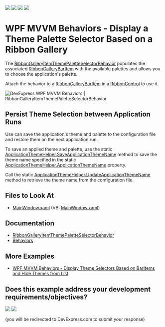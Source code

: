 <!-- default badges list -->
![](https://img.shields.io/endpoint?url=https://codecentral.devexpress.com/api/v1/VersionRange/187842513/21.1.5%2B)
[![](https://img.shields.io/badge/Open_in_DevExpress_Support_Center-FF7200?style=flat-square&logo=DevExpress&logoColor=white)](https://supportcenter.devexpress.com/ticket/details/T828699)
[![](https://img.shields.io/badge/📖_How_to_use_DevExpress_Examples-e9f6fc?style=flat-square)](https://docs.devexpress.com/GeneralInformation/403183)
[![](https://img.shields.io/badge/💬_Leave_Feedback-feecdd?style=flat-square)](#does-this-example-address-your-development-requirementsobjectives)
<!-- default badges end -->

#  WPF MVVM Behaviors - Display a Theme Palette Selector Based on a Ribbon Gallery

The [RibbonGalleryItemThemePaletteSelectorBehavior](https://docs.devexpress.com/WPF/DevExpress.Xpf.Ribbon.RibbonGalleryItemThemePaletteSelectorBehavior) populates the associated [RibbonGalleryBarItem](https://docs.devexpress.com/WPF/DevExpress.Xpf.Ribbon.RibbonGalleryBarItem) with the available palettes and allows you to choose the application's palette.

Attach the behavior to a [RibbonGalleryBarItem](https://docs.devexpress.com/WPF/DevExpress.Xpf.Ribbon.RibbonGalleryBarItem) in a [RibbonControl](https://docs.devexpress.com/WPF/DevExpress.Xpf.Ribbon.RibbonControl) to use it.

![DevExpress WPF MVVM Behaviors | RibbonGalleryItemThemePaletteSelectorBehavior](https://user-images.githubusercontent.com/12169834/134533357-1bd6f6a7-04da-43b8-ad43-813182a8428a.png)


## Persist Theme Selection between Application Runs

Use can save the application's theme and palette to the configuration file and restore them on the next application run.

To save an applied theme and palette, use the static [ApplicationThemeHelper.SaveApplicationThemeName](https://docs.devexpress.com/WPF/DevExpress.Xpf.Core.ApplicationThemeHelper.SaveApplicationThemeName) method to save the theme name specified in the static [ApplicationThemeHelper.ApplicationThemeName](https://docs.devexpress.com/WPF/DevExpress.Xpf.Core.ApplicationThemeHelper.ApplicationThemeName) property.

Call the static [ApplicationThemeHelper.UpdateApplicationThemeName](https://docs.devexpress.com/WPF/DevExpress.Xpf.Core.ApplicationThemeHelper.UpdateApplicationThemeName) method to retrieve the theme name from the configuration file.

<!-- default file list -->
## Files to Look At

* [MainWindow.xaml](./CS/MainWindow.xaml) (VB: [MainWindow.xaml](./VB/MainWindow.xaml))
<!-- default file list end -->

## Documentation

- [RibbonGalleryItemThemePaletteSelectorBehavior](https://docs.devexpress.com/WPF/DevExpress.Xpf.Ribbon.RibbonGalleryItemThemePaletteSelectorBehavior)
- [Behaviors](https://docs.devexpress.com/WPF/17442/mvvm-framework/behaviors)

## More Examples
- [WPF MVVM Behaviors - Display Theme Selectors Based on BarItems and Hide Themes from List](https://github.com/DevExpress-Examples/wpf-mvvm-behaviors-barItems-based-theme-selectors)
<!-- feedback -->
## Does this example address your development requirements/objectives?

[<img src="https://www.devexpress.com/support/examples/i/yes-button.svg"/>](https://www.devexpress.com/support/examples/survey.xml?utm_source=github&utm_campaign=wpf-mvvm-behaviors-gallery-based-theme-palette-selector&~~~was_helpful=yes) [<img src="https://www.devexpress.com/support/examples/i/no-button.svg"/>](https://www.devexpress.com/support/examples/survey.xml?utm_source=github&utm_campaign=wpf-mvvm-behaviors-gallery-based-theme-palette-selector&~~~was_helpful=no)

(you will be redirected to DevExpress.com to submit your response)
<!-- feedback end -->

